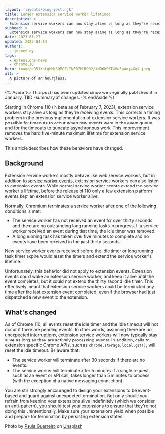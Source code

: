 ```yaml
---
layout: 'layouts/blog-post.njk'
title: Longer extension service worker lifetimes
description: >
  Extension service workers can now stay alive as long as they're receiving events. This increases the reliability of extension services workers, but has a pitfall you should avoid. 
subhead: >
  Extension service workers can now stay alive as long as they're receiving events. This increases the reliability of extension services workers, but has a pitfall you should avoid.
date: 2023-01-27
updated: 2023-04-14
authors:
  - joemedley
tags:
  - extensions-news
  - chrome110
hero: image/sQ51XsLqKMgSQMCZjIN0B7hlBO02/iND6W98T4Ve3pWoj4Xq5.jpeg
alt: >
  A picture of an hourglass.
---
```


{% Aside %}
This post has been updated since we originally published it in January. TBD -summary of changes.
{% endAside %}

Starting in Chrome 110 (in beta as of February 7, 2023), extension service workers stay alive as long as they're receiving events. This corrects a timing problem in the previous implementation of extension service workers. It was possible for timeouts to occur when new events were in the event queue and for the timeouts to truncate asynchronous work. This improvement removes the hard five-minute maximum lifetime for extension service workers. 

This article describes how these behaviors have changed.

## Background

Extension service workers mostly behave like web service workers, but in addition to [service worker events](https://developer.mozilla.org/docs/Web/API/ServiceWorkerGlobalScope#events), extension service workers can also listen to extension events. While normal service worker events extend the service worker's lifetime, before the release of 110 only a few extension platform events kept an extension service worker alive.

Normally, Chromium terminates a service worker after one of the following conditions is met:

* The service worker has not received an event for over thirty seconds and there are no outstanding long running tasks in progress. If a service worker received an event during that time, the idle timer was removed.
* A long running task has taken over five minutes to complete and no events have been received in the past thirty seconds.

New service worker events received before the idle timer or long running task timer expire would reset the timers and extend the service worker's lifetime.

Unfortunately, this behavior did not apply to extension events. Extension events could wake an extension service worker, and keep it alive until the event completes, but it could not extend the thirty second idle timer. This effectively meant that extension service workers could be terminated any time after the last extension event completed, even if the browser had just dispatched a new event to the extension.

## What's changed

As of Chrome 110, all events reset the idle timer and the idle timeout will not occur if there are pending events. In other words, assuming there are no unexpected interruptions, extension service workers will now typically stay alive as long as they are actively processing events. In addition, calls to extension specific Chrome APIs, such as `chrome.storage.local.get()`, will reset the idle timeout. Be aware that:

* The service worker will terminate after 30 seconds if there are no events.
* The service worker will terminate after 5 minutes if a single request, such as an event or API call, takes longer than 5 minutes to process (with the exception of a native messaging connection).

You are still strongly encouraged to design your extensions to be event-based and guard against unexpected termination. Not only should you refrain from keeping your extensions alive indefinitely (which we consider an anti-pattern), you should test your extensions to ensure that they're not doing this unintentionally. Make sure your extensions yield when possible and prepare for termination by persisting extension states.

<p>Photo by <a href="https://unsplash.com/@pguerreiro?utm_source=unsplash&utm_medium=referral&utm_content=creditCopyText">Paula Guerreiro</a> on <a href="https://unsplash.com/photos/W2atfIRHDIk?utm_source=unsplash&utm_medium=referral&utm_content=creditCopyText">Unsplash</a></p>
  

